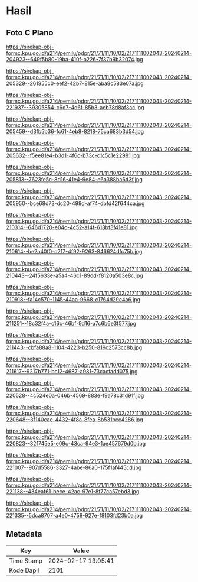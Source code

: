 # Hasil

## Foto C Plano

https://sirekap-obj-formc.kpu.go.id/a214/pemilu/pdpr/21/71/11/10/02/2171111002043-20240214-204923--649f5b80-19ba-410f-b226-7f37b9b32074.jpg

https://sirekap-obj-formc.kpu.go.id/a214/pemilu/pdpr/21/71/11/10/02/2171111002043-20240214-205329--261955c0-eef2-42b7-815e-aba8c583e07a.jpg

https://sirekap-obj-formc.kpu.go.id/a214/pemilu/pdpr/21/71/11/10/02/2171111002043-20240214-221937--39305854-c6d7-4d6f-85b3-aeb78d8af3ac.jpg

https://sirekap-obj-formc.kpu.go.id/a214/pemilu/pdpr/21/71/11/10/02/2171111002043-20240214-205459--d3fb5b36-fc61-4eb8-8218-75ca683b3d54.jpg

https://sirekap-obj-formc.kpu.go.id/a214/pemilu/pdpr/21/71/11/10/02/2171111002043-20240214-205632--f5ee81e4-b3d1-4f6c-b73c-c1c5c1e22981.jpg

https://sirekap-obj-formc.kpu.go.id/a214/pemilu/pdpr/21/71/11/10/02/2171111002043-20240214-205813--7623fe5c-8d16-41e4-9e84-e6a388ba6d3f.jpg

https://sirekap-obj-formc.kpu.go.id/a214/pemilu/pdpr/21/71/11/10/02/2171111002043-20240214-205950--bce68d73-dc20-499d-af74-dbfd42f644ca.jpg

https://sirekap-obj-formc.kpu.go.id/a214/pemilu/pdpr/21/71/11/10/02/2171111002043-20240214-210314--646d1720-e04c-4c52-a14f-618bf3f41e81.jpg

https://sirekap-obj-formc.kpu.go.id/a214/pemilu/pdpr/21/71/11/10/02/2171111002043-20240214-210614--be2a40f0-c217-4f92-9263-846624dfc75b.jpg

https://sirekap-obj-formc.kpu.go.id/a214/pemilu/pdpr/21/71/11/10/02/2171111002043-20240214-210443--24f5633e-a5a4-46c1-89dd-f8120a503e8c.jpg

https://sirekap-obj-formc.kpu.go.id/a214/pemilu/pdpr/21/71/11/10/02/2171111002043-20240214-210918--fa14c570-1145-44aa-9668-c1764d29c4a6.jpg

https://sirekap-obj-formc.kpu.go.id/a214/pemilu/pdpr/21/71/11/10/02/2171111002043-20240214-211251--18c32f4a-c16c-46bf-9d16-a7c6b6e3f577.jpg

https://sirekap-obj-formc.kpu.go.id/a214/pemilu/pdpr/21/71/11/10/02/2171111002043-20240214-211443--cbfa88a8-1104-4223-b250-819c2573cc8b.jpg

https://sirekap-obj-formc.kpu.go.id/a214/pemilu/pdpr/21/71/11/10/02/2171111002043-20240214-211617--9217b771-bc12-4687-a981-73cacfadd075.jpg

https://sirekap-obj-formc.kpu.go.id/a214/pemilu/pdpr/21/71/11/10/02/2171111002043-20240214-220528--4c524e0a-046b-4569-883e-f9a78c31d91f.jpg

https://sirekap-obj-formc.kpu.go.id/a214/pemilu/pdpr/21/71/11/10/02/2171111002043-20240214-220648--3f140cae-4432-4f8a-8fea-8b531bcc4286.jpg

https://sirekap-obj-formc.kpu.go.id/a214/pemilu/pdpr/21/71/11/10/02/2171111002043-20240214-220823--321745e5-e09c-43ca-94e3-1ae457679d0b.jpg

https://sirekap-obj-formc.kpu.go.id/a214/pemilu/pdpr/21/71/11/10/02/2171111002043-20240214-221007--907d5586-3327-4abe-86a0-175f1af445cd.jpg

https://sirekap-obj-formc.kpu.go.id/a214/pemilu/pdpr/21/71/11/10/02/2171111002043-20240214-221138--434eaf61-bece-42ac-97e1-8f77ca57ebd3.jpg

https://sirekap-obj-formc.kpu.go.id/a214/pemilu/pdpr/21/71/11/10/02/2171111002043-20240214-221335--5dca8707-a4e0-4758-927e-f8103fd23b0a.jpg


## Metadata

| Key        | Value               |
| ---------- | ------------------- |
| Time Stamp | 2024-02-17 13:05:41 |
| Kode Dapil | 2101                |



